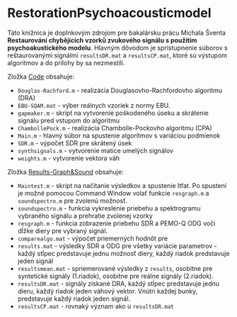 # RestorationPsychoacousticmodel

Táto knižnica je doplnkovým zdrojom pre bakalársku prácu Michala Šventa **Restaurování chybějících vzorků zvukového signálu s použitím psychoakustického modelu**. Hlavným dôvodom je sprístupnenie súborov s reštaurovanými signálmi  `resultsDR.mat` a  `resultsCP.mat`, ktoré sú výstupom algoritmov a do prílohy by sa nezmestili.

Zložka [Code](Code) obsahuje:
* `Douglas-Rachford.m` - realizácia Douglasovho-Rachfordovho algoritmu (DRA)
* `EBU-SQAM.mat` - výber reálnych vzoriek z normy EBU.
*  `gapmaker.m` - skript na vytvorenie poškodeného úseku a skrátenie signálu pred vstupom do algoritmu
*  `ChambollePock.m` - realizácia Chambolle-Pockovho algoritmu (CPA)
*  `Main.m` - hlavný súbor na spustenie algoritmov s variáciou podmienok
*  `SDR.m` - výpočet SDR pre skrátený úsek
*  `synthsignals.m` - vytvorenie matice umelých signálov
*  `weights.m` - vytvorenie vektora váh

Zložka [Results-Graph&Sound](Results-Graph&Sound) obsahuje:
*  `Maintest.m` - skript na načítanie výsledkov a spustenie ltfat. Po spustení je možné pomocou Command Window volať funkcie `resgraph.m`  a `soundspectro.m` pre zvolenú možnosť.
*  `soundspectro.m` - funkcia vykreslenie priebehu a spektrogramu vybraného signálu a prehratie zvolenej vzorky
*  `resgraph.m` - funkcia zobrazenie priebehu SDR a PEMO-Q ODG voči dĺžke diery pre vybraný signál.
*  `comparealgo.mat` - výpočet priemerných hodnôt pre 
*  `results.mat` - výsledky SDR a ODG pre všetky variácie parametrov - každý stĺpec predstavuje jednu možnosť diery, každý riadok predstavuje jeden signál
*  `resultsmean.mat` - spriemerované výsledky z `results`, osobitne pre syntetické signály (1.riadok), osobitne pre reálne signály (2.riadok).
*  `resultsDR.mat` - signály získané DRA, každý stĺpec predstavuje jednu dieru, každý riadok jeden váhový vektor. Vnútri každej bunky, predstavuje každý riadok jeden signál.
*  `resultsCP.mat` - rovnaký význam ako u `resultsDR.mat`
